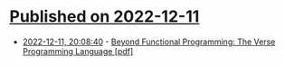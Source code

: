 # [Published on 2022-12-11](index.md)

* [2022-12-11, 20:08:40](https://news.ycombinator.com/item?id=33946933) - [Beyond Functional Programming: The Verse Programming Language [pdf]](https://simon.peytonjones.org/assets/pdfs/haskell-exchange-22.pdf)
